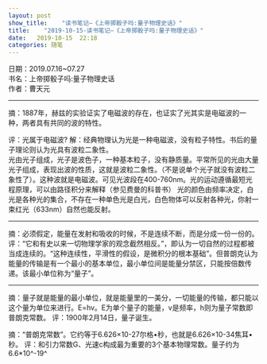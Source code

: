 ```yaml
---
layout: post
show_title:    "读书笔记—《上帝掷骰子吗:量子物理史话》"
title:    "2019-10-15-读书笔记—《上帝掷骰子吗:量子物理史话》"
date:   2019-10-15  22:18 
categories: 随笔
---
```


日期：2019.07.16~07.27  
书名：上帝掷骰子吗:量子物理史话  
作者：曹天元  

----------

摘：1887年，赫兹的实验证实了电磁波的存在，也证实了光其实是电磁波的一种，两者具有共同的波的特性。  
<!--more-->
评：光属于电磁波?
解：经典物理认为光是一种电磁波，没有粒子特性。书后的量子理论则认为光具有波粒二象性。  
光由光子组成，光子是波色子，一种基本粒子，没有静质量。平常所见的光由大量光子组成，表现出波的性质，这就是波粒二象性。（不是说单个光子就没有波粒二象性了）。这种波就是电磁波。可见光波段在400-760nm。光的运动遵循最短光程原理，可以由路径积分来解释（参见费曼的科普书）
光的颜色由频率决定，白光是各种光的集合，不存在一种单色光是白光，白色物体可以反射各种光，你射一束红光（633nm）自然也能反射。

----------

摘：必须假定，能量在发射和吸收的时候，不是连续不断，而是分成一份一份的。
评：“它和有史以来一切物理学家的观念截然相反。”，即认为一切自然的过程都被当成连续的。“这种连续性，平滑性的假设，是微积分的根本基础”。但普朗克认为能量的传输是有一个最小的基本单位，最小单位间是能量分禁区，只能按倍数传递。该最小单位称为“量子”。

----------

摘：量子就是能量的最小单位，就是能量里的一美分，一切能量的传输，都只能以这个量为单位来进行。E=hv。E为单个量子的能量，v是频率，h则为量子常数即普朗克常数。
评：1900年2月14日，量子诞生。

摘：“普朗克常数”。它约等于6.626×10-27尔格•秒，也就是6.626×10-34焦耳•秒。
评：和引力常数G、光速c构成最为重要的3个基本物理常数。量子约为6.6\*10^-19^
